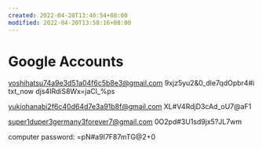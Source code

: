 ```yaml
---
created: 2022-04-20T13:40:54+08:00
modified: 2022-04-20T13:58:16+08:00
---
```


# Google Accounts

yoshihatsu74a9e3d51a04f6c5b8e3@gmail.com
9xjz5yu2&0_dle7qdOpbr4#i
txt_now
djs4IRdiS8Wx=jaCl_%ps

yukiohanabi2f6c40d64d7e3a91b8f@gmail.com
XL#V4RdjD3cAd_oU7@aF1

super1duper3germany3forever7@gmail.com
0O2pd#3U1sd9jx5?JL7wm


computer password:
=pN#a9I7F87mTG@2+0
